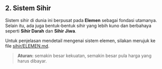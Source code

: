 ## 2. Sistem Sihir

Sistem sihir di dunia ini berpusat pada **Elemen** sebagai fondasi utamanya. Selain itu, ada juga bentuk-bentuk sihir yang lebih kuno dan berbahaya seperti **Sihir Darah** dan **Sihir Jiwa**.

Untuk penjelasan mendetail mengenai sistem elemen, silakan merujuk ke file [sihir/ELEMEN.md](../sihir/ELEMEN.md).

> **Aturan:** semakin besar kekuatan, semakin besar pula harga yang harus dibayar.
